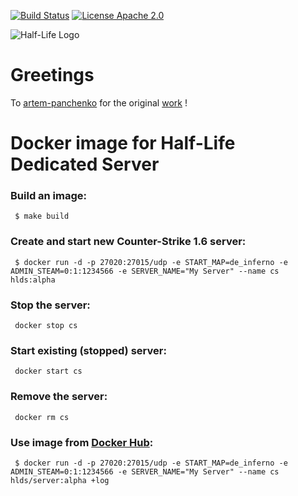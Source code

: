 [![Build Status](https://travis-ci.org/ClemArt/counter-strike-docker.svg?branch=master)](https://travis-ci.org/github/ClemArt/counter-strike-docker)
[![License Apache 2.0](https://goo.gl/joRzTI)](https://github.com/artem-panchenko/counter-strike-docker/blob/master/LICENSE)

![Half-Life Logo](http://files.gamebanana.com/img/ico/sprays/51f5acee815f0.png)

# Greetings

To [artem-panchenko](https://github.com/artem-panchenko) for the original [work](https://github.com/artem-panchenko/counter-strike-docker) !

# Docker image for Half-Life Dedicated Server

### Build an image:

```
 $ make build
```

### Create and start new Counter-Strike 1.6 server:

```
 $ docker run -d -p 27020:27015/udp -e START_MAP=de_inferno -e ADMIN_STEAM=0:1:1234566 -e SERVER_NAME="My Server" --name cs hlds:alpha
```

### Stop the server:

```
 docker stop cs
```

### Start existing (stopped) server:

```
 docker start cs
```

### Remove the server:

```
 docker rm cs
```

### Use image from [Docker Hub](https://hub.docker.com/r/hlds/server/):

```
 $ docker run -d -p 27020:27015/udp -e START_MAP=de_inferno -e ADMIN_STEAM=0:1:1234566 -e SERVER_NAME="My Server" --name cs hlds/server:alpha +log
```